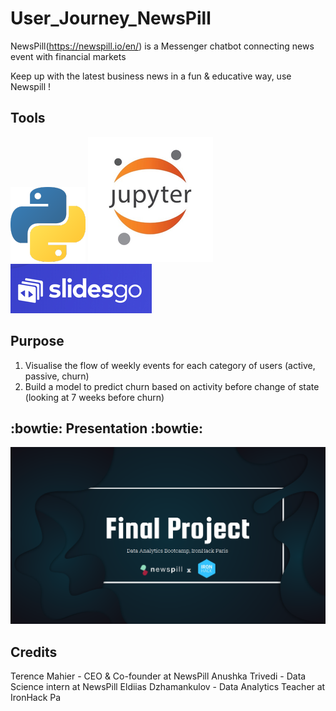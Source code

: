 # User_Journey_NewsPill


NewsPill(https://newspill.io/en/) is a Messenger chatbot connecting news event with financial markets

Keep up with the latest business news in a fun & educative way, use Newspill !

## Tools

![](/Media/P_logo.png)
![](/Media/jupyter.png)
![](/Media/slidesgo.png)

## Purpose

1. Visualise the flow of weekly events for each category of users (active, passive, churn)
2. Build a model to predict churn based on activity before change of state (looking at 7 weeks before churn)

## :bowtie: Presentation :bowtie:

[![Watch the presentation](/Media/Screenshot.png)](https://docs.google.com/presentation/d/11WlJEWYhPTFd_ZVlsYSHhHbyy44OyVBFuDU5McoMSC4/edit?usp=sharing)

## Credits

Terence Mahier - CEO & Co-founder at NewsPill
Anushka Trivedi - Data Science intern at NewsPill
Eldiias Dzhamankulov - Data Analytics Teacher at IronHack Pa